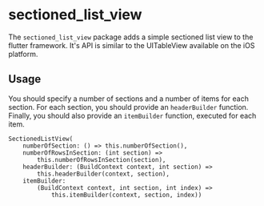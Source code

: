 # sectioned_list_view

The `sectioned_list_view` package adds a simple sectioned list view to the flutter framework.
It's API is similar to the UITableView available on the iOS platform.

## Usage

You should specify a number of sections and a number of items for each section.
For each section, you should provide an `headerBuilder` function.
Finally, you should also provide an `itemBuilder` function, executed for each item.

```
SectionedListView(
    numberOfSection: () => this.numberOfSection(),
    numberOfRowsInSection: (int section) =>
        this.numberOfRowsInSection(section),
    headerBuilder: (BuildContext context, int section) =>
        this.headerBuilder(context, section),
    itemBuilder:
        (BuildContext context, int section, int index) =>
            this.itemBuilder(context, section, index))
```